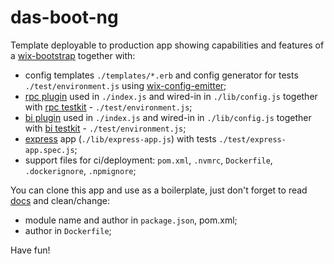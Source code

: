 # das-boot-ng

Template deployable to production app showing capabilities and features of a [wix-bootstrap](../wix-bootstrap-ng) together with:
 - config templates `./templates/*.erb` and config generator for tests `./test/environment.js` using [wix-config-emitter](../../config/wix-config-emitter);
 - [rpc plugin](../wix-bootstrap-rpc) used in `./index.js` and wired-in in `./lib/config.js` together with [rpc testkit](../../rpc/wix-rpc-testkit) - `./test/environment.js`;
 - [bi plugin](../wix-bootstrap-bi) used in `./index.js` and wired-in in `./lib/config.js` together with [bi testkit](../../bi/wix-bi-node-testkit) - `./test/environment.js`;
 - [express](http://expressjs.com/) app (`./lib/express-app.js`) with tests `./test/express-app.spec.js`;
 - support files for ci/deployment: `pom.xml`, `.nvmrc`, `Dockerfile`, `.dockerignore`, `.npmignore`;

You can clone this app and use as a boilerplate, just don't forget to read [docs](..) and clean/change:
 - module name and author in `package.json`, pom.xml;
 - author in `Dockerfile`;
 
Have fun!